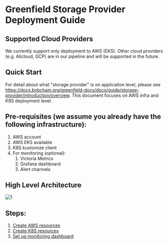 Greenfield Storage Provider Deployment Guide
============================================

Supported Cloud Providers
-------------------------
We currently support only deployment to AWS (EKS). Other cloud providers (e.g. Alicloud, GCP)
are in our pipeline and will be supported in the future.


Quick Start
-----------

For detail about what "storage provider" is on application level, please see
https://docs.bnbchain.org/greenfield-docs/docs/guide/storage-provider/introduction/overview. This document focuses on AWS infra
and K8S deployment level.


## Pre-requisites (we assume you already have the following infrastructure):
1. AWS account
2. AWS EKS available
3. K8S kustomize client
4. For monitoring (optional):
     1. Victoria Metrics
     2. Grafana dashboard
     3. Alert channels

## High Level Architecture
![1](../../../../../static/asset/016-AWS-Infra-App-Component.png "AWS Infra and SP Components")


## Steps:
1. [Create AWS resources](../infra-deployment/aws/aws-resources.md)
2. [Create K8S resources](../infra-deployment/k8s/k8s.md)
4. [Set up monitoring dashboard](../infra-deployment/grafana/grafana.md)



